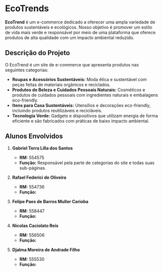 
# EcoTrends

**EcoTrend** é um e-commerce dedicado a oferecer uma ampla variedade de produtos sustentáveis e ecológicos. Nosso objetivo é promover um estilo de vida mais verde e responsável por meio de uma plataforma que oferece produtos de alta qualidade com um impacto ambiental reduzido.

## Descrição do Projeto

O EcoTrend é um site de e-commerce que apresenta produtos nas seguintes categorias:

- **Roupas e Acessórios Sustentáveis:** Moda ética e sustentável com peças feitas de materiais orgânicos e reciclados.
- **Produtos de Beleza e Cuidados Pessoais Naturais:** Cosméticos e produtos de cuidados pessoais com ingredientes naturais e embalagens eco-friendly.
- **Itens para Casa Sustentáveis:** Utensílios e decorações eco-friendly, incluindo produtos reutilizáveis e recicláveis.
- **Tecnologia Verde:** Gadgets e dispositivos que utilizam energia de forma eficiente e são fabricados com práticas de baixo impacto ambiental.


## Alunos Envolvidos

1. **Gabriel Terra Lilla dos Santos**
   - **RM:** 554575
   - **Função:** Responsável pela parte de categorias do site e todas suas sub-páginas.

2. **Rafael Federici de Oliveira**
   - **RM:** 554736
   - **Função:** 

3. **Felipe Paes de Barros Muller Carioba**
   - **RM:** 558447
   - **Função:** 

4. **Nicolas Caciolato Reis**
   - **RM:** 556506
   - **Função:** 

5. **Djalma Moreira de Andrade Filho**
   - **RM:** 555530
   - **Função:** 

